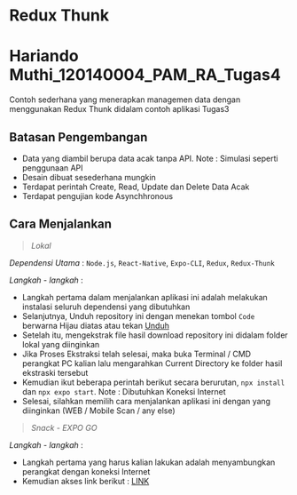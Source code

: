# Redux Thunk 
# Hariando Muthi_120140004_PAM_RA_Tugas4

Contoh sederhana yang menerapkan managemen data dengan menggunakan Redux Thunk didalam contoh aplikasi Tugas3

## Batasan Pengembangan
- Data yang diambil berupa data acak tanpa API. Note : Simulasi seperti penggunaan API
- Desain dibuat sesederhana mungkin
- Terdapat perintah Create, Read, Update dan Delete Data Acak
- Terdapat pengujian kode Asynchhronous

## Cara Menjalankan

> *Lokal*

*Dependensi Utama* : `Node.js`, `React-Native`, `Expo-CLI`, `Redux`, `Redux-Thunk`

*Langkah - langkah* :
- Langkah pertama dalam menjalankan aplikasi ini adalah melakukan instalasi seluruh dependensi yang dibutuhkan
- Selanjutnya, Unduh repository ini dengan menekan tombol `Code` berwarna Hijau diatas atau tekan [Unduh](https://github.com/hariandoMuthi/Tugas4-Redux-Thunk_120140004)
- Setelah itu, mengekstrak file hasil download repository ini didalam folder lokal yang diinginkan
- Jika Proses Ekstraksi telah selesai, maka buka Terminal / CMD perangkat PC kalian lalu mengarahkan Current Directory ke folder hasil ekstraski tersebut
- Kemudian ikut beberapa perintah berikut secara berurutan, `npx install` dan `npx expo start`. Note : Dibutuhkan Koneksi Internet
- Selesai, silahkan memilih cara menjalankan aplikasi ini dengan yang diinginkan (WEB / Mobile Scan / any else)

> *Snack - EXPO GO*

*Langkah - langkah* :
- Langkah pertama yang harus kalian lakukan adalah menyambungkan perangkat dengan koneksi Internet
- Kemudian akses link berikut : [LINK](https://snack.expo.dev/@hariandomuthi/tugas4thunk_120140004)
